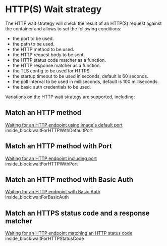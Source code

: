 # HTTP(S) Wait strategy

The HTTP wait strategy will check the result of an HTTP(S) request against the container and allows to set the following conditions:

- the port to be used.
- the path to be used.
- the HTTP method to be used.
- the HTTP request body to be sent.
- the HTTP status code matcher as a function.
- the HTTP response matcher as a function.
- the TLS config to be used for HTTPS.
- the startup timeout to be used in seconds, default is 60 seconds.
- the poll interval to be used in milliseconds, default is 100 milliseconds.
- the basic auth credentials to be used.

Variations on the HTTP wait strategy are supported, including:

## Match an HTTP method

<!--codeinclude-->
[Waiting for an HTTP endpoint using image's default port](../../../wait/http_test.go) inside_block:waitForHTTPWithDefaultPort
<!--/codeinclude-->

## Match an HTTP method with Port

<!--codeinclude-->
[Waiting for an HTTP endpoint including port](../../../wait/http_test.go) inside_block:waitForHTTPWithPort
<!--/codeinclude-->

## Match an HTTP method with Basic Auth

<!--codeinclude-->
[Waiting for an HTTP endpoint with Basic Auth](../../../wait/http_test.go) inside_block:waitForBasicAuth
<!--/codeinclude-->

## Match an HTTPS status code and a response matcher

<!--codeinclude-->
[Waiting for an HTTP endpoint matching an HTTP status code](../../../wait/http_test.go) inside_block:waitForHTTPStatusCode
<!--/codeinclude-->
